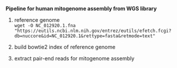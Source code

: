 **Pipeline for human mitogenome assembly from WGS library**
1. reference genome  
```wget -O NC_012920.1.fna "https://eutils.ncbi.nlm.nih.gov/entrez/eutils/efetch.fcgi?db=nuccore&id=NC_012920.1&rettype=fasta&retmode=text"```

1. build bowtie2 index of reference genome  
1. extract pair-end reads for mitogenome assembly   
  
  
